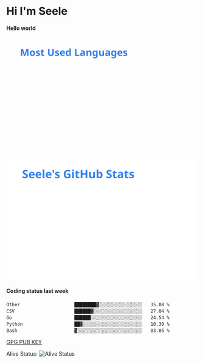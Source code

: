 <h1>Hi I'm Seele</h1>

<b>Hello world</b>

<img src='/assets/top-langs.svg' alt="Seele's github langs"> <img src='/assets/stats.svg' alt="Seele's github stats" >

<h4>Coding status last week </h4>

<!--START_SECTION:waka-->

```txt
Other                    ████████▓░░░░░░░░░░░░░░░░   35.08 %
CSV                      ██████▓░░░░░░░░░░░░░░░░░░   27.04 %
Go                       ██████░░░░░░░░░░░░░░░░░░░   24.54 %
Python                   ██▓░░░░░░░░░░░░░░░░░░░░░░   10.30 %
Bash                     ▓░░░░░░░░░░░░░░░░░░░░░░░░   03.05 %
```

<!--END_SECTION:waka-->

[GPG PUB KEY](https://keys.openpgp.org/vks/v1/by-fingerprint/3FCE91BF5B9666B55B67213C4C57B7824A5B6680)

Alive Status: ![Alive Status](https://hc.dvd.moe/b/2/8b44cecc-1f43-4449-9b4b-9c7fd754673c.svg)
